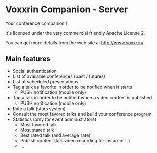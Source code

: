 # Voxxrin Companion - Server

Your conference companion !

It's licensed under the very commercial friendly Apache License 2.

You can get more details from the web site at http://www.voxxr.in/

## Main features

* Social authentication
* List of available conferences (past / futures)
* List of scheduled presentations
* Tag a talk as favorite in order to be notified when it starts
 	* PUSH notification (mobile only)
* Tag a talk in order to be notified when a video content is published
	* PUSH notification (mobile only)
* Rate a talk (stars system)
* Consult the most favored talks and build your conference program
* Statistics (only for event administrators)
	* Most favored talk
	* Most stared talk
	* Best rated talk (and average rate)
	* Publish content (talk video recording for instance ...)
	* ...
